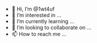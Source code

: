 - 👋 Hi, I’m @1wt4uf
- 👀 I’m interested in ...
- 🌱 I’m currently learning ...
- 💞️ I’m looking to collaborate on ...
- 📫 How to reach me ...

<!---
1wt4uf/1wt4uf is a ✨ special ✨ repository because its `README.md` (this file) appears on your GitHub profile.
You can click the Preview link to take a look at your changes.
--->
